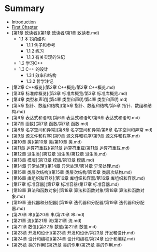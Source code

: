 # Summary

* [Introduction](README.md)
* [First Chapter](chapter1.md)
* [第1章 致读者](第1章 致读者/第1章 致读者.md)
    * 1.1 本书的结构
        * 1.1.1 例子和参考
        * 1.1.2 练习
        * 1.1.3 有关实现的注记
    * 1.2 学习C++
    * 1.3 C++ 的设计
        * 1.3.1 效率和结构
        * 1.3.2 哲学注记
* [第2章 C++概览](第2章 C++概览/第2章 C++概览.md)
* [第3章 标准库概览](第3章 标准库概览/第3章 标准库概览.md)
* [第4章 类型和声明](第4章 类型和声明/第4章 类型和声明.md)
* [第5章 指针、数组和结构](第5章 指针、数组和结构/第5章 指针、数组和结构.md)
* [第6章 表达式和语句](第6章 表达式和语句/第6章 表达式和语句.md)
* [第7章 函数](第7章 函数/第7章 函数.md)
* [第8章 名字空间和异常](第8章 名字空间和异常/第8章 名字空间和异常.md)
* [第9章 源文件和程序](第9章 源文件和程序/第9章 源文件和程序.md)
* [第10章 类](第10章 类/第10章 类.md)
* [第11章 运算符重载](第11章 运算符重载/第11章 运算符重载.md)
* [第12章 派生类](第12章 派生类/第12章 派生类.md)
* [第13章 模版](第13章 模版/第13章 模版.md)
* [第14章 异常处理](第14章 异常处理/第14章 异常处理.md)
* [第15章 类层次结构](第15章 类层次结构/第15章 类层次结构.md)
* [第16章 库组织和容器](第16章 库组织和容器/第16章 库组织和容器.md)
* [第17章 标准容器](第17章 标准容器/第17章 标准容器.md)
* [第18章 算法和函数对象](第18章 算法和函数对象/第18章 算法和函数对象.md)
* [第19章 迭代器和分配器](第19章 迭代器和分配器/第19章 迭代器和分配器.md)
* [第20章 串](第20章 串/第20章 串.md)
* [第21章 流](第21章 流/第21章 流.md)
* [第22章 数值](第22章 数值/第22章 数值.md)
* [第23章 开发和设计](第23章 开发和设计/第23章 开发和设计.md)
* [第24章 设计和编程](第24章 设计和编程/第24章 设计和编程.md)
* [第25章 类的作用](第25章 类的作用/第25章 类的作用.md)

